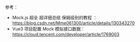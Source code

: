 参考：

- Mock.js 超全 超详细总结 保姆级别的教程 ：https://blog.csdn.net/Mme061300/article/details/130343270
- Vue3 项目配置 Mock 模拟接口数据：https://cloud.tencent.com/developer/article/1769003
